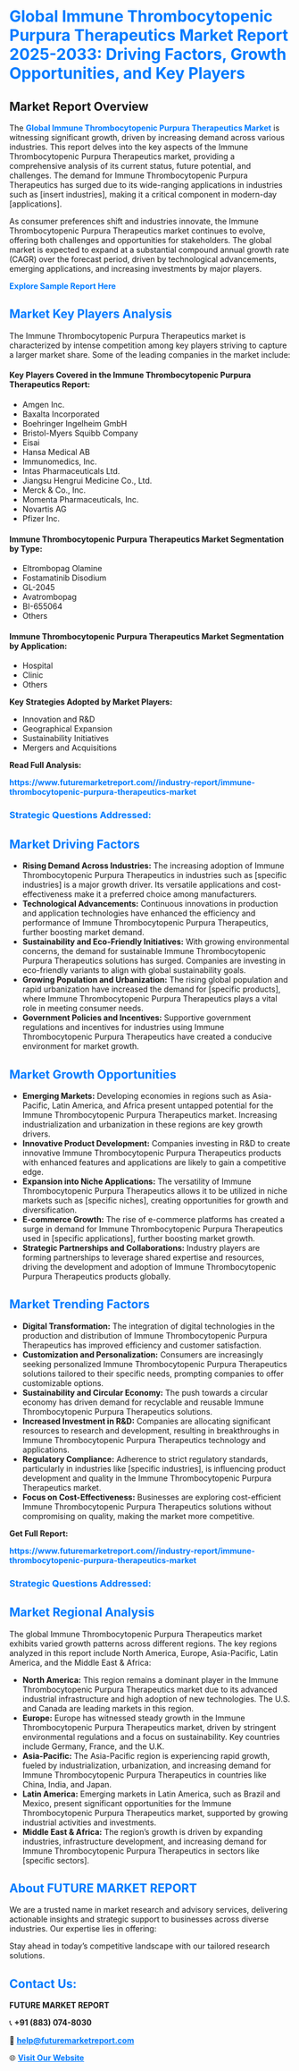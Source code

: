 <h1 style="color: #007BFF;">Global Immune Thrombocytopenic Purpura Therapeutics Market Report 2025-2033: Driving Factors, Growth Opportunities, and Key Players</h1>

<section id="overview">
<h2>Market Report Overview</h2>
<p>The <a href="https://www.futuremarketreport.com//industry-report/immune-thrombocytopenic-purpura-therapeutics-market" style="color: #007BFF; text-decoration: none;"><strong>Global Immune Thrombocytopenic Purpura Therapeutics Market</strong></a> is witnessing significant growth, driven by increasing demand across various industries. This report delves into the key aspects of the Immune Thrombocytopenic Purpura Therapeutics market, providing a comprehensive analysis of its current status, future potential, and challenges. The demand for Immune Thrombocytopenic Purpura Therapeutics has surged due to its wide-ranging applications in industries such as [insert industries], making it a critical component in modern-day [applications].</p>
<p>As consumer preferences shift and industries innovate, the Immune Thrombocytopenic Purpura Therapeutics market continues to evolve, offering both challenges and opportunities for stakeholders. The global market is expected to expand at a substantial compound annual growth rate (CAGR) over the forecast period, driven by technological advancements, emerging applications, and increasing investments by major players.</p>
</section>

<section id="overview">
<p><a href="https://www.futuremarketreport.com//request-sample/reportId=53865" style="color: #007BFF; text-decoration: none;"><strong>Explore Sample Report Here</strong></a></p>
</section>

<section id="key-players">
<h2 style="color: #007BFF;">Market Key Players Analysis</h2>
<p>The Immune Thrombocytopenic Purpura Therapeutics market is characterized by intense competition among key players striving to capture a larger market share. Some of the leading companies in the market include:</p>
<h4>Key Players Covered in the Immune Thrombocytopenic Purpura Therapeutics Report:</h4>
<ul><li>Amgen Inc.</li><li>Baxalta Incorporated</li><li>Boehringer Ingelheim GmbH</li><li>Bristol-Myers Squibb Company</li><li>Eisai</li><li>Hansa Medical AB</li><li>Immunomedics, Inc.</li><li>Intas Pharmaceuticals Ltd.</li><li>Jiangsu Hengrui Medicine Co., Ltd.</li><li>Merck &amp; Co., Inc.</li><li>Momenta Pharmaceuticals, Inc.</li><li>Novartis AG</li><li>Pfizer Inc.</li></ul>
<h4>Immune Thrombocytopenic Purpura Therapeutics Market Segmentation by Type:</h4>
<ul><li>Eltrombopag Olamine</li><li>Fostamatinib Disodium</li><li>GL-2045</li><li>Avatrombopag</li><li>BI-655064</li><li>Others</li></ul>

<h4>Immune Thrombocytopenic Purpura Therapeutics Market Segmentation by Application:</h4>
<ul><li>Hospital</li><li>Clinic</li><li>Others</li></ul>
<p><strong>Key Strategies Adopted by Market Players:</strong></p>
<ul>
<li>Innovation and R&D</li>
<li>Geographical Expansion</li>
<li>Sustainability Initiatives</li>
<li>Mergers and Acquisitions</li>
</ul>
</section>

<section>
<p><strong>Read Full Analysis: </strong></p><a href="https://www.futuremarketreport.com//industry-report/immune-thrombocytopenic-purpura-therapeutics-market" style="color: #007BFF; text-decoration: none;"><strong>https://www.futuremarketreport.com//industry-report/immune-thrombocytopenic-purpura-therapeutics-market</strong></a>
<h3 style="color: #007BFF;">Strategic Questions Addressed:</h3>
</section>

<section id="driving-factors">
<h2 style="color: #007BFF;">Market Driving Factors</h2>
<ul>
<li><strong>Rising Demand Across Industries:</strong> The increasing adoption of Immune Thrombocytopenic Purpura Therapeutics in industries such as [specific industries] is a major growth driver. Its versatile applications and cost-effectiveness make it a preferred choice among manufacturers.</li>
<li><strong>Technological Advancements:</strong> Continuous innovations in production and application technologies have enhanced the efficiency and performance of Immune Thrombocytopenic Purpura Therapeutics, further boosting market demand.</li>
<li><strong>Sustainability and Eco-Friendly Initiatives:</strong> With growing environmental concerns, the demand for sustainable Immune Thrombocytopenic Purpura Therapeutics solutions has surged. Companies are investing in eco-friendly variants to align with global sustainability goals.</li>
<li><strong>Growing Population and Urbanization:</strong> The rising global population and rapid urbanization have increased the demand for [specific products], where Immune Thrombocytopenic Purpura Therapeutics plays a vital role in meeting consumer needs.</li>
<li><strong>Government Policies and Incentives:</strong> Supportive government regulations and incentives for industries using Immune Thrombocytopenic Purpura Therapeutics have created a conducive environment for market growth.</li>
</ul>
</section>

<section id="growth-opportunities">
<h2 style="color: #007BFF;">Market Growth Opportunities</h2>
<ul>
<li><strong>Emerging Markets:</strong> Developing economies in regions such as Asia-Pacific, Latin America, and Africa present untapped potential for the Immune Thrombocytopenic Purpura Therapeutics market. Increasing industrialization and urbanization in these regions are key growth drivers.</li>
<li><strong>Innovative Product Development:</strong> Companies investing in R&D to create innovative Immune Thrombocytopenic Purpura Therapeutics products with enhanced features and applications are likely to gain a competitive edge.</li>
<li><strong>Expansion into Niche Applications:</strong> The versatility of Immune Thrombocytopenic Purpura Therapeutics allows it to be utilized in niche markets such as [specific niches], creating opportunities for growth and diversification.</li>
<li><strong>E-commerce Growth:</strong> The rise of e-commerce platforms has created a surge in demand for Immune Thrombocytopenic Purpura Therapeutics used in [specific applications], further boosting market growth.</li>
<li><strong>Strategic Partnerships and Collaborations:</strong> Industry players are forming partnerships to leverage shared expertise and resources, driving the development and adoption of Immune Thrombocytopenic Purpura Therapeutics products globally.</li>
</ul>
</section>

<section id="trending-factors">
<h2 style="color: #007BFF;">Market Trending Factors</h2>
<ul>
<li><strong>Digital Transformation:</strong> The integration of digital technologies in the production and distribution of Immune Thrombocytopenic Purpura Therapeutics has improved efficiency and customer satisfaction.</li>
<li><strong>Customization and Personalization:</strong> Consumers are increasingly seeking personalized Immune Thrombocytopenic Purpura Therapeutics solutions tailored to their specific needs, prompting companies to offer customizable options.</li>
<li><strong>Sustainability and Circular Economy:</strong> The push towards a circular economy has driven demand for recyclable and reusable Immune Thrombocytopenic Purpura Therapeutics solutions.</li>
<li><strong>Increased Investment in R&D:</strong> Companies are allocating significant resources to research and development, resulting in breakthroughs in Immune Thrombocytopenic Purpura Therapeutics technology and applications.</li>
<li><strong>Regulatory Compliance:</strong> Adherence to strict regulatory standards, particularly in industries like [specific industries], is influencing product development and quality in the Immune Thrombocytopenic Purpura Therapeutics market.</li>
<li><strong>Focus on Cost-Effectiveness:</strong> Businesses are exploring cost-efficient Immune Thrombocytopenic Purpura Therapeutics solutions without compromising on quality, making the market more competitive.</li>
</ul>
</section>

<section>
<p><strong>Get Full Report: </strong></p><a href="https://www.futuremarketreport.com//industry-report/immune-thrombocytopenic-purpura-therapeutics-market" style="color: #007BFF; text-decoration: none;"><strong>https://www.futuremarketreport.com//industry-report/immune-thrombocytopenic-purpura-therapeutics-market</strong></a>
<h3 style="color: #007BFF;">Strategic Questions Addressed:</h3>
</section>


<section id="regional-analysis">
<h2 style="color: #007BFF;">Market Regional Analysis</h2>
<p>The global Immune Thrombocytopenic Purpura Therapeutics market exhibits varied growth patterns across different regions. The key regions analyzed in this report include North America, Europe, Asia-Pacific, Latin America, and the Middle East & Africa:</p>
<ul>
<li><strong>North America:</strong> This region remains a dominant player in the Immune Thrombocytopenic Purpura Therapeutics market due to its advanced industrial infrastructure and high adoption of new technologies. The U.S. and Canada are leading markets in this region.</li>
<li><strong>Europe:</strong> Europe has witnessed steady growth in the Immune Thrombocytopenic Purpura Therapeutics market, driven by stringent environmental regulations and a focus on sustainability. Key countries include Germany, France, and the U.K.</li>
<li><strong>Asia-Pacific:</strong> The Asia-Pacific region is experiencing rapid growth, fueled by industrialization, urbanization, and increasing demand for Immune Thrombocytopenic Purpura Therapeutics in countries like China, India, and Japan.</li>
<li><strong>Latin America:</strong> Emerging markets in Latin America, such as Brazil and Mexico, present significant opportunities for the Immune Thrombocytopenic Purpura Therapeutics market, supported by growing industrial activities and investments.</li>
<li><strong>Middle East & Africa:</strong> The region’s growth is driven by expanding industries, infrastructure development, and increasing demand for Immune Thrombocytopenic Purpura Therapeutics in sectors like [specific sectors].</li>
</ul>
</section>

<footer>
<h2 style="color: #007BFF;">About FUTURE MARKET REPORT</h2>
<p>We are a trusted name in market research and advisory services, delivering actionable insights and strategic support to businesses across diverse industries. Our expertise lies in offering:</p>

<p>Stay ahead in today’s competitive landscape with our tailored research solutions.</p>

<h2 style="color: #007BFF;">Contact Us:</h2>
<p><strong>FUTURE MARKET REPORT</strong></p>
<p>📞 <strong>+91 (883) 074-8030</strong></p>
<p>📧 <strong><a href="mailto:help@futuremarketreport.com" style="color: #007BFF;">help@futuremarketreport.com</a></strong></p>
<p>🌐 <strong><a href="https://www.futuremarketreport.com/" style="color: #007BFF;">Visit Our Website</a></strong></p>
</footer>